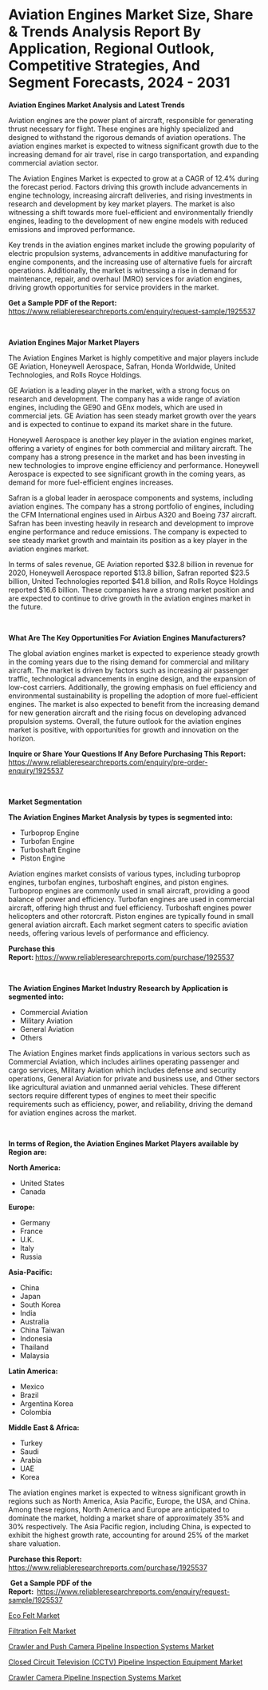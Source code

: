 <p><h1>Aviation Engines Market Size, Share & Trends Analysis Report By Application, Regional Outlook, Competitive Strategies, And Segment Forecasts, 2024 - 2031</h1></p><p><strong>Aviation Engines Market Analysis and Latest Trends</strong></p>
<p><p>Aviation engines are the power plant of aircraft, responsible for generating thrust necessary for flight. These engines are highly specialized and designed to withstand the rigorous demands of aviation operations. The aviation engines market is expected to witness significant growth due to the increasing demand for air travel, rise in cargo transportation, and expanding commercial aviation sector.</p><p>The Aviation Engines Market is expected to grow at a CAGR of 12.4% during the forecast period. Factors driving this growth include advancements in engine technology, increasing aircraft deliveries, and rising investments in research and development by key market players. The market is also witnessing a shift towards more fuel-efficient and environmentally friendly engines, leading to the development of new engine models with reduced emissions and improved performance.</p><p>Key trends in the aviation engines market include the growing popularity of electric propulsion systems, advancements in additive manufacturing for engine components, and the increasing use of alternative fuels for aircraft operations. Additionally, the market is witnessing a rise in demand for maintenance, repair, and overhaul (MRO) services for aviation engines, driving growth opportunities for service providers in the market.</p></p>
<p><strong>Get a Sample PDF of the Report:&nbsp;</strong> <a href="https://www.reliableresearchreports.com/enquiry/request-sample/1925537">https://www.reliableresearchreports.com/enquiry/request-sample/1925537</a></p>
<p>&nbsp;</p>
<p><strong>Aviation Engines Major Market Players</strong></p>
<p><p>The Aviation Engines Market is highly competitive and major players include GE Aviation, Honeywell Aerospace, Safran, Honda Worldwide, United Technologies, and Rolls Royce Holdings.</p><p>GE Aviation is a leading player in the market, with a strong focus on research and development. The company has a wide range of aviation engines, including the GE90 and GEnx models, which are used in commercial jets. GE Aviation has seen steady market growth over the years and is expected to continue to expand its market share in the future.</p><p>Honeywell Aerospace is another key player in the aviation engines market, offering a variety of engines for both commercial and military aircraft. The company has a strong presence in the market and has been investing in new technologies to improve engine efficiency and performance. Honeywell Aerospace is expected to see significant growth in the coming years, as demand for more fuel-efficient engines increases.</p><p>Safran is a global leader in aerospace components and systems, including aviation engines. The company has a strong portfolio of engines, including the CFM International engines used in Airbus A320 and Boeing 737 aircraft. Safran has been investing heavily in research and development to improve engine performance and reduce emissions. The company is expected to see steady market growth and maintain its position as a key player in the aviation engines market.</p><p>In terms of sales revenue, GE Aviation reported $32.8 billion in revenue for 2020, Honeywell Aerospace reported $13.8 billion, Safran reported $23.5 billion, United Technologies reported $41.8 billion, and Rolls Royce Holdings reported $16.6 billion. These companies have a strong market position and are expected to continue to drive growth in the aviation engines market in the future.</p></p>
<p>&nbsp;</p>
<p><strong>What Are The Key Opportunities For Aviation Engines Manufacturers?</strong></p>
<p><p>The global aviation engines market is expected to experience steady growth in the coming years due to the rising demand for commercial and military aircraft. The market is driven by factors such as increasing air passenger traffic, technological advancements in engine design, and the expansion of low-cost carriers. Additionally, the growing emphasis on fuel efficiency and environmental sustainability is propelling the adoption of more fuel-efficient engines. The market is also expected to benefit from the increasing demand for new generation aircraft and the rising focus on developing advanced propulsion systems. Overall, the future outlook for the aviation engines market is positive, with opportunities for growth and innovation on the horizon.</p></p>
<p><strong>Inquire or Share Your Questions If Any Before Purchasing This Report:</strong> <a href="https://www.reliableresearchreports.com/enquiry/pre-order-enquiry/1925537">https://www.reliableresearchreports.com/enquiry/pre-order-enquiry/1925537</a></p>
<p>&nbsp;</p>
<p><strong>Market Segmentation</strong></p>
<p><strong>The Aviation Engines Market Analysis by types is segmented into:</strong></p>
<p><ul><li>Turboprop Engine</li><li>Turbofan Engine</li><li>Turboshaft Engine</li><li>Piston Engine</li></ul></p>
<p><p>Aviation engines market consists of various types, including turboprop engines, turbofan engines, turboshaft engines, and piston engines. Turboprop engines are commonly used in small aircraft, providing a good balance of power and efficiency. Turbofan engines are used in commercial aircraft, offering high thrust and fuel efficiency. Turboshaft engines power helicopters and other rotorcraft. Piston engines are typically found in small general aviation aircraft. Each market segment caters to specific aviation needs, offering various levels of performance and efficiency.</p></p>
<p><strong>Purchase this Report:&nbsp;</strong><a href="https://www.reliableresearchreports.com/purchase/1925537">https://www.reliableresearchreports.com/purchase/1925537</a></p>
<p>&nbsp;</p>
<p><strong>The Aviation Engines Market Industry Research by Application is segmented into:</strong></p>
<p><ul><li>Commercial Aviation</li><li>Military Aviation</li><li>General Aviation</li><li>Others</li></ul></p>
<p><p>The Aviation Engines market finds applications in various sectors such as Commercial Aviation, which includes airlines operating passenger and cargo services, Military Aviation which includes defense and security operations, General Aviation for private and business use, and Other sectors like agricultural aviation and unmanned aerial vehicles. These different sectors require different types of engines to meet their specific requirements such as efficiency, power, and reliability, driving the demand for aviation engines across the market.</p></p>
<p>&nbsp;</p>
<p><strong>In terms of Region, the Aviation Engines Market Players available by Region are:</strong></p>
<p>
    <p> <strong> North America: </strong>
        <ul>
            <li>United States</li>
            <li>Canada</li>
        </ul>
        </p> 
    <p> <strong> Europe: </strong>
        <ul>
            <li>Germany</li>
            <li>France</li>
            <li>U.K.</li>
            <li>Italy</li>
            <li>Russia</li>
        </ul>
        </p> 
    <p> <strong> Asia-Pacific: </strong>
        <ul>
            <li>China</li>
            <li>Japan</li>
            <li>South Korea</li>
            <li>India</li>
            <li>Australia</li>
            <li>China Taiwan</li>
            <li>Indonesia</li>
            <li>Thailand</li>
            <li>Malaysia</li>
        </ul>
        </p> 
    <p> <strong> Latin America: </strong>
        <ul>
            <li>Mexico</li>
            <li>Brazil</li>
            <li>Argentina Korea</li>
            <li>Colombia</li>
        </ul>
        </p> 
    <p> <strong> Middle East & Africa: </strong>
        <ul>
            <li>Turkey</li>
            <li>Saudi</li>
            <li>Arabia</li>
            <li>UAE</li>
            <li>Korea</li>
        </ul>
    </p>
    </p>
<p><p>The aviation engines market is expected to witness significant growth in regions such as North America, Asia Pacific, Europe, the USA, and China. Among these regions, North America and Europe are anticipated to dominate the market, holding a market share of approximately 35% and 30% respectively. The Asia Pacific region, including China, is expected to exhibit the highest growth rate, accounting for around 25% of the market share valuation.</p></p>
<p><strong>Purchase this Report: </strong><a href="https://www.reliableresearchreports.com/purchase/1925537">https://www.reliableresearchreports.com/purchase/1925537</a></p>
<p>&nbsp;<strong>Get a Sample PDF of the Report:&nbsp;&nbsp;</strong><a href="https://www.reliableresearchreports.com/enquiry/request-sample/1925537">https://www.reliableresearchreports.com/enquiry/request-sample/1925537</a></p>
<p><strong></strong></p>
<p><p><a href="https://view.publitas.com/reportprime-1/eco-felt-market-offer-valuable-insights-into-market-size-market-share-market-trends-and-projections-spanning-from-2024-to-2031/">Eco Felt Market</a></p><p><a href="https://view.publitas.com/reportprime-1/filtration-felt-market-size-2024-2031-global-industrial-analysis-key-geographical-regions-market-share-top-key-players-product-types-and-forecast-research-report/">Filtration Felt Market</a></p><p><a href="https://extreme-scabiosa-c81.notion.site/Crawler-and-Push-Camera-Pipeline-Inspection-Systems-Market-Research-Report-Provides-Critical-Insight-a165cc5348574e2fb3ca3264f8a8a910">Crawler and Push Camera Pipeline Inspection Systems Market</a></p><p><a href="https://carnation-joke-41f.notion.site/Closed-Circuit-Television-CCTV-Pipeline-Inspection-Equipment-Market-with-the-goal-of-estimating-th-4277287e00694ee19e9f268cb9c8ce80">Closed Circuit Television (CCTV) Pipeline Inspection Equipment Market</a></p><p><a href="https://adventurous-uranium-ef9.notion.site/Crawler-Camera-Pipeline-Inspection-Systems-Market-Centers-on-Aspects-such-as-Market-Growth-Market-S-3cad01cfa3fd4c6fb17468c40cecf7ca">Crawler Camera Pipeline Inspection Systems Market</a></p></p>